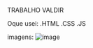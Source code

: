 TRABALHO VALDIR

Oque usei:
.HTML
.CSS
.JS 

imagens:
![image](https://github.com/user-attachments/assets/09d116e0-69e3-482b-adfa-48da5d80f5f1)
